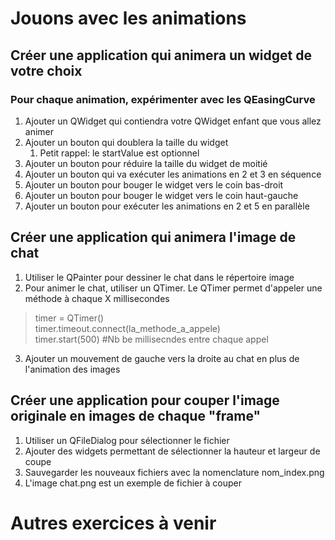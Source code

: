 # Jouons avec les animations
## Créer une application qui animera un widget de votre choix
### Pour chaque animation, expérimenter avec les QEasingCurve
1) Ajouter un QWidget qui contiendra votre QWidget enfant que vous allez animer
2) Ajouter un bouton qui doublera la taille du widget
   1) Petit rappel: le startValue est optionnel
3) Ajouter un bouton pour réduire la taille du widget de moitié
4) Ajouter un bouton qui va exécuter les animations en 2 et 3 en séquence
5) Ajouter un bouton pour bouger le widget vers le coin bas-droit
6) Ajouter un bouton pour bouger le widget vers le coin haut-gauche
7) Ajouter un bouton pour exécuter les animations en 2 et 5 en parallèle

## Créer une application qui animera l'image de chat
1) Utiliser le QPainter pour dessiner le chat dans le répertoire image
2) Pour animer le chat, utiliser un QTimer. Le QTimer permet d'appeler une méthode à chaque X millisecondes
>timer = QTimer()  
>timer.timeout.connect(la_methode_a_appele)  
>timer.start(500) #Nb be millisecndes entre chaque appel 
3) Ajouter un mouvement de gauche vers la droite au chat en plus de l'animation des images

## Créer une application pour couper l'image originale en images de chaque "frame"
1) Utiliser un QFileDialog pour sélectionner le fichier
2) Ajouter des widgets permettant de sélectionner la hauteur et largeur de coupe
3) Sauvegarder les nouveaux fichiers avec la nomenclature nom_index.png  
4) L'image chat.png est un exemple de fichier à couper


# Autres exercices à venir